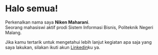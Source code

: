 # Halo semua! 

Perkenalkan nama saya **Niken Maharani**.<br>
Seorang mahasiswi aktif prodi Sistem Informasi Bisnis, Politeknik Negeri Malang.

<!--
**nikenmn/nikenmn** is a ✨ _special_ ✨ repository because its `README.md` (this file) appears on your GitHub profile.

Here are some ideas to get you started:

- 🔭 I’m currently working on ...
- 🌱 I’m currently learning ...
- 👯 I’m looking to collaborate on ...
- 🤔 I’m looking for help with ...
- 💬 Ask me about ...
- 📫 How to reach me: ...
- 😄 Pronouns: ...
- ⚡ Fun fact: ...
-->

Jika kamu tertarik untuk mengetahui lebih lanjut kegiatan apa saja yang saya lakukan, silakan ikuti akun [Linkedin](https://www.linkedin.com/in/nikenmaharani/)ku ya. 
